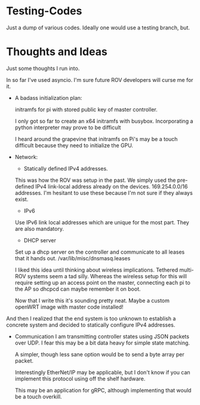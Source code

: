 # Testing-Codes

Just a dump of various codes. Ideally one would use a testing branch, but.

# Thoughts and Ideas
Just some thoughts I run into.

In so far I've used asyncio. I'm sure future ROV developers will curse me for it.

* A badass initialization plan:

    initramfs for pi with stored public key of master controller.

    I only got so far to create an x64 initramfs with busybox. Incorporating a python interpreter may prove to be difficult

    I heard around the grapevine that initramfs on Pi's may be a touch difficult because they need to initialize the GPU.

* Network:
    * Statically defined IPv4 addresses.

    This was how the ROV was setup in the past. We simply used the pre-defined IPv4 link-local address already
    on the devices. 169.254.0.0/16 addresses. I'm hesitant to use these because I'm not sure if they always
    exist.

    * IPv6

    Use IPv6 link local addresses which are unique for the most part. They are also mandatory.

    * DHCP server

    Set up a dhcp server on the controller and communicate to all leases that it hands out. /var/lib/misc/dnsmasq.leases

    I liked this idea until thinking about wireless implications. Tethered multi-ROV systems seem a tad silly.
    Whereas the wireless setup for this will require setting up an access point on the master, connecting each pi
    to the AP so dhcpcd can maybe remember it on boot.

    Now that I write this it's sounding pretty neat. Maybe a custom openWRT image with master code installed!

And then I realized that the end system is too unknown to establish a concrete system and decided to statically configure IPv4 addresses.

* Communication
    I am transmitting controller states using JSON packets over UDP.
    I fear this may be a bit data heavy for simple state matching.

    A simpler, though less sane option would be to send a byte array per packet.

    Interestingly EtherNet/IP may be applicable, but I don't know if you can implement this protocol using off the shelf hardware.

    This may be an application for gRPC, although implementing that would be a touch overkill.

